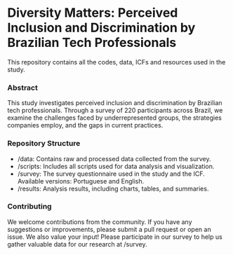 # Diversity Matters: Perceived Inclusion and Discrimination by Brazilian Tech Professionals

This repository contains all the codes, data, ICFs and resources used in the study.

### Abstract

This study investigates perceived inclusion and discrimination by Brazilian tech professionals. Through a survey of 220 participants across Brazil, we examine the challenges faced by underrepresented groups, the strategies companies employ, and the gaps in current practices.

### Repository Structure

- /data: Contains raw and processed data collected from the survey.
- /scripts: Includes all scripts used for data analysis and visualization.
- /survey: The survey questionnaire used in the study and the ICF. Available versions: Portuguese and English.
- /results: Analysis results, including charts, tables, and summaries.

### Contributing

We welcome contributions from the community. If you have any suggestions or improvements, please submit a pull request or open an issue. We also value your input! Please participate in our survey to help us gather valuable data for our research at /survey.
